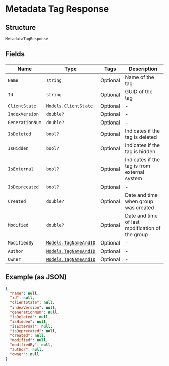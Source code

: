 
# Metadata Tag Response

## Structure

`MetadataTagResponse`

## Fields

| Name | Type | Tags | Description |
|  --- | --- | --- | --- |
| `Name` | `string` | Optional | Name of the tag |
| `Id` | `string` | Optional | GUID of the tag |
| `ClientState` | [`Models.ClientState`](../../doc/models/client-state.md) | Optional | - |
| `IndexVersion` | `double?` | Optional | - |
| `GenerationNum` | `double?` | Optional | - |
| `IsDeleted` | `bool?` | Optional | Indicates if the tag is deleted |
| `IsHidden` | `bool?` | Optional | Indicates if the tag is hidden |
| `IsExternal` | `bool?` | Optional | Indicates if the tag is from external system |
| `IsDeprecated` | `bool?` | Optional | - |
| `Created` | `double?` | Optional | Date and time when group was created |
| `Modified` | `double?` | Optional | Date and time of last modification of the group |
| `ModifiedBy` | [`Models.TagNameAndID`](../../doc/models/tag-name-and-id.md) | Optional | - |
| `Author` | [`Models.TagNameAndID`](../../doc/models/tag-name-and-id.md) | Optional | - |
| `Owner` | [`Models.TagNameAndID`](../../doc/models/tag-name-and-id.md) | Optional | - |

## Example (as JSON)

```json
{
  "name": null,
  "id": null,
  "clientState": null,
  "indexVersion": null,
  "generationNum": null,
  "isDeleted": null,
  "isHidden": null,
  "isExternal": null,
  "isDeprecated": null,
  "created": null,
  "modified": null,
  "modifiedBy": null,
  "author": null,
  "owner": null
}
```

